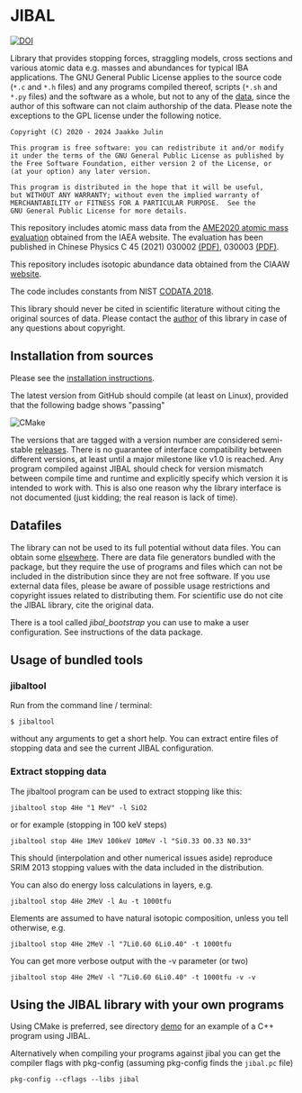 # JIBAL

[![DOI](https://zenodo.org/badge/263917531.svg)](https://zenodo.org/badge/latestdoi/263917531)

Library that provides stopping forces, straggling models, cross sections and various atomic data e.g. masses and abundances for typical IBA applications. The GNU General Public License applies to the source code (`*.c` and `*.h` files) and any programs compiled thereof, scripts (`*.sh` and `*.py` files) and the software as a whole, but not to any of the [data](data), since the author of this software can not claim authorship of the data. Please note the exceptions to the GPL license under the following notice.

    Copyright (C) 2020 - 2024 Jaakko Julin

    This program is free software: you can redistribute it and/or modify
    it under the terms of the GNU General Public License as published by
    the Free Software Foundation, either version 2 of the License, or
    (at your option) any later version.

    This program is distributed in the hope that it will be useful,
    but WITHOUT ANY WARRANTY; without even the implied warranty of
    MERCHANTABILITY or FITNESS FOR A PARTICULAR PURPOSE.  See the
    GNU General Public License for more details.
    
This repository includes atomic mass data from the [AME2020 atomic mass evaluation](https://www-nds.iaea.org/amdc/) obtained from the IAEA website. The evaluation has been published in Chinese Physics C 45 (2021) 030002 [(PDF)](https://www-nds.iaea.org/amdc/ame2020/AME2020-a.pdf), 030003 [(PDF)](https://www-nds.iaea.org/amdc/ame2020/AME2020-b.pdf).

This repository includes isotopic abundance data obtained from the CIAAW [website](https://ciaaw.org/isotopic-abundances.htm).

The code includes constants from NIST [CODATA 2018](https://physics.nist.gov/cuu/Constants/).

This library should never be cited in scientific literature without citing the original sources of data. Please contact the [author](AUTHORS) of this library in case of any questions about copyright.

## Installation from sources

Please see the [installation instructions](INSTALL.md).

The latest version from GitHub should compile (at least on Linux), provided that the following badge shows "passing"

![CMake](https://github.com/JYU-IBA/jibal/workflows/CMake/badge.svg)

The versions that are tagged with a version number are considered semi-stable [releases](https://github.com/JYU-IBA/jibal/releases). There is no guarantee of interface compatibility between different versions, at least until a major milestone like v1.0 is reached. Any program compiled against JIBAL should check for version mismatch between compile time and runtime and explicitly specify which version it is intended to work with. This is also one reason why the library interface is not documented (just kidding; the real reason is lack of time).

## Datafiles

The library can not be  used to its full potential without data files. You can obtain some [elsewhere](http://users.jyu.fi/~jaakjuli/jibal/data/). There are data file generators bundled with the package, but they require the use of programs and files which can not be included in the distribution since they are not free software. If you use external data files, please be aware of possible usage restrictions and copyright issues related to distributing them. For scientific use do not cite the JIBAL library, cite the original data.

There is a tool called *jibal_bootstrap* you can use to make a user configuration. See instructions of the data package.

## Usage of bundled tools

### jibaltool

Run from the command line / terminal:

    $ jibaltool

without any arguments to get a short help. You can extract entire files of stopping data and see the current JIBAL configuration.


### Extract stopping data

The jibaltool program can be used to extract stopping like this:
~~~~
jibaltool stop 4He "1 MeV" -l SiO2
~~~~

or for example (stopping in 100 keV steps)
~~~~
jibaltool stop 4He 1MeV 100keV 10MeV -l "Si0.33 O0.33 N0.33" 
~~~~
This should (interpolation and other numerical issues aside) reproduce SRIM 2013 stopping values with the data included in the distribution.


You can also do energy loss calculations in layers, e.g.
~~~~
jibaltool stop 4He 2MeV -l Au -t 1000tfu
~~~~

Elements are assumed to have natural isotopic composition, unless you tell otherwise, e.g.
~~~~
jibaltool stop 4He 2MeV -l "7Li0.60 6Li0.40" -t 1000tfu
~~~~

You can get more verbose output with the -v parameter (or two)
~~~~
jibaltool stop 4He 2MeV -l "7Li0.60 6Li0.40" -t 1000tfu -v -v
~~~~

## Using the JIBAL library with your own programs

Using CMake is preferred, see directory [demo](demo) for an example of a C++ program using JIBAL.

Alternatively when compiling your programs against jibal you can get the compiler flags with pkg-config (assuming pkg-config finds the `jibal.pc` file)

~~~~
pkg-config --cflags --libs jibal
~~~~

